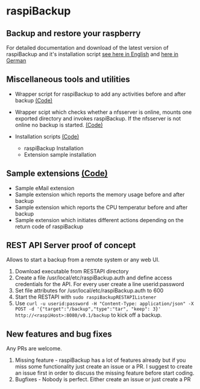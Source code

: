 # raspiBackup

## Backup and restore your raspberry

For detailed documentation and download of the latest version of raspiBackup and it's installation script [see here in English](https://www.linux-tips-and-tricks.de/en/backup) and [here in German](https://www.linux-tips-and-tricks.de/de/raspiBackup)

## Miscellaneous tools and utilities

* Wrapper script for raspiBackup to add any activities before and after backup [(Code)](https://github.com/framps/raspiBackup/blob/master/raspiBackupWrapper.sh)

* Wrapper scipt which checks whether a nfsserver is online, mounts one exported directory and invokes raspiBackup. If the nfsserver is not online no backup is started. [(Code)](https://github.com/framps/raspiBackup/blob/master/raspiBackupNfsWrapper.sh)

* Installation scripts [(Code)](https://github.com/framps/raspiBackup/tree/master/installation)
  * raspiBackup Installation
  * Extension sample installation

## Sample extensions [(Code)](https://github.com/framps/raspiBackup/tree/master/extensions)
* Sample eMail extension
* Sample extension which reports the memory usage before and after backup
* Sample extension which reports the CPU temperatur before and after backup
* Sample extension which initiates different actions depending on the return code of raspiBackup

## REST API Server proof of concept

Allows to start a backup from a remote system or any web UI.
1. Download executable from RESTAPI directory
2. Create a file /usr/local/etc/raspiBackup.auth and define access credentials for the API. For every user create a line userid:password
3. Set file attributes for /usr/local/etc/raspiBackup.auth to 600
4. Start the RESTAPI with ```sudo raspiBackupRESTAPIListener```
5. Use ```curl -u userid:password -H "Content-Type: application/json" -X POST -d '{"target":"/backup","type":"tar", "keep": 3}' http://<raspiHost>:8080/v0.1/backup``` to kick off a backup.

## New features and bug fixes

Any PRs are welcome.
1. Missing feature - raspiBackup has a lot of features already but if you miss some functionality just create an issue or a PR. I suggest to create an issue first in order to discuss the missing feature before start coding.
2. Bugfixes - Nobody is perfect. Either create an issue or just create a PR

